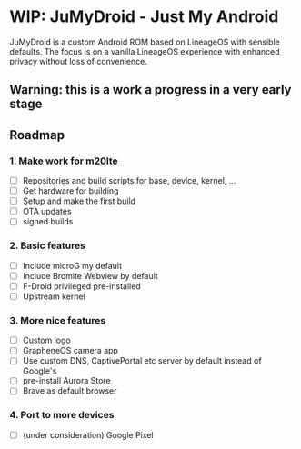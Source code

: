 
# WIP: JuMyDroid - Just My Android

JuMyDroid is a custom Android ROM based on LineageOS with sensible defaults.
The focus is on a vanilla LineageOS experience with enhanced privacy without loss of convenience.

## Warning: this is a work a progress in a very early stage

## Roadmap

### 1. Make work for m20lte

 - [ ] Repositories and build scripts for base, device, kernel, ...
 - [ ] Get hardware for building
 - [ ] Setup and make the first build
 - [ ] OTA updates
 - [ ] signed builds

### 2. Basic features

 - [ ] Include microG my default
 - [ ] Include Bromite Webview by default
 - [ ] F-Droid privileged pre-installed
 - [ ] Upstream kernel

### 3. More nice features

 - [ ] Custom logo
 - [ ] GrapheneOS camera app
 - [ ] Use custom DNS, CaptivePortal etc server by default instead of Google's
 - [ ] pre-install Aurora Store
 - [ ] Brave as default browser

### 4. Port to more devices

 - [ ] (under consideration) Google Pixel
